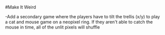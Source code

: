 #Make It Weird

-Add a secondary game where the players have to tilt the trellis (x/y) to play a cat and mouse game on a neopixel ring. If they aren't able to catch the mouse in time, all of the unlit pixels will shuffle